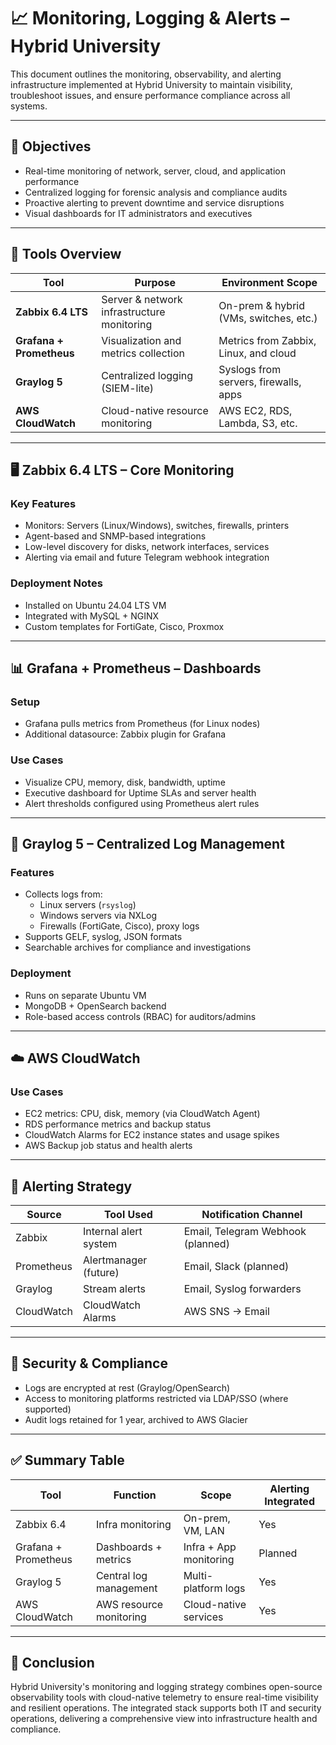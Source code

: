 # 📈 Monitoring, Logging & Alerts – Hybrid University

This document outlines the monitoring, observability, and alerting infrastructure implemented at Hybrid University to maintain visibility, troubleshoot issues, and ensure performance compliance across all systems.

---

## 🎯 Objectives

- Real-time monitoring of network, server, cloud, and application performance
- Centralized logging for forensic analysis and compliance audits
- Proactive alerting to prevent downtime and service disruptions
- Visual dashboards for IT administrators and executives

---

## 🧰 Tools Overview

| Tool                 | Purpose                             | Environment Scope                      |
|----------------------|-------------------------------------|----------------------------------------|
| **Zabbix 6.4 LTS**    | Server & network infrastructure monitoring | On-prem & hybrid (VMs, switches, etc.) |
| **Grafana + Prometheus** | Visualization and metrics collection     | Metrics from Zabbix, Linux, and cloud  |
| **Graylog 5**         | Centralized logging (SIEM-lite)     | Syslogs from servers, firewalls, apps  |
| **AWS CloudWatch**    | Cloud-native resource monitoring     | AWS EC2, RDS, Lambda, S3, etc.         |

---

## 🖥️ Zabbix 6.4 LTS – Core Monitoring

### Key Features

- Monitors: Servers (Linux/Windows), switches, firewalls, printers
- Agent-based and SNMP-based integrations
- Low-level discovery for disks, network interfaces, services
- Alerting via email and future Telegram webhook integration

### Deployment Notes

- Installed on Ubuntu 24.04 LTS VM
- Integrated with MySQL + NGINX
- Custom templates for FortiGate, Cisco, Proxmox

---

## 📊 Grafana + Prometheus – Dashboards

### Setup

- Grafana pulls metrics from Prometheus (for Linux nodes)
- Additional datasource: Zabbix plugin for Grafana

### Use Cases

- Visualize CPU, memory, disk, bandwidth, uptime
- Executive dashboard for Uptime SLAs and server health
- Alert thresholds configured using Prometheus alert rules

---

## 📄 Graylog 5 – Centralized Log Management

### Features

- Collects logs from:
  - Linux servers (`rsyslog`)
  - Windows servers via NXLog
  - Firewalls (FortiGate, Cisco), proxy logs
- Supports GELF, syslog, JSON formats
- Searchable archives for compliance and investigations

### Deployment

- Runs on separate Ubuntu VM
- MongoDB + OpenSearch backend
- Role-based access controls (RBAC) for auditors/admins

---

## ☁️ AWS CloudWatch

### Use Cases

- EC2 metrics: CPU, disk, memory (via CloudWatch Agent)
- RDS performance metrics and backup status
- CloudWatch Alarms for EC2 instance states and usage spikes
- AWS Backup job status and health alerts

---

## 🔔 Alerting Strategy

| Source       | Tool Used      | Notification Channel     |
|--------------|----------------|---------------------------|
| Zabbix       | Internal alert system | Email, Telegram Webhook (planned) |
| Prometheus   | Alertmanager (future) | Email, Slack (planned)           |
| Graylog      | Stream alerts        | Email, Syslog forwarders         |
| CloudWatch   | CloudWatch Alarms    | AWS SNS → Email                   |

---

## 🔐 Security & Compliance

- Logs are encrypted at rest (Graylog/OpenSearch)
- Access to monitoring platforms restricted via LDAP/SSO (where supported)
- Audit logs retained for 1 year, archived to AWS Glacier

---

## ✅ Summary Table

| Tool             | Function                | Scope                    | Alerting Integrated |
|------------------|-------------------------|--------------------------|----------------------|
| Zabbix 6.4       | Infra monitoring        | On-prem, VM, LAN         | Yes                  |
| Grafana + Prometheus | Dashboards + metrics | Infra + App monitoring   | Planned              |
| Graylog 5        | Central log management  | Multi-platform logs      | Yes                  |
| AWS CloudWatch   | AWS resource monitoring | Cloud-native services    | Yes                  |

---

## 📌 Conclusion

Hybrid University's monitoring and logging strategy combines open-source observability tools with cloud-native telemetry to ensure real-time visibility and resilient operations. The integrated stack supports both IT and security operations, delivering a comprehensive view into infrastructure health and compliance.
